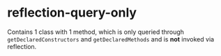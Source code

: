 # reflection-query-only

Contains 1 class with 1 method, which is only queried through `getDeclaredConstructors`
and `getDeclaredMethods` and is **not** invoked via reflection.
